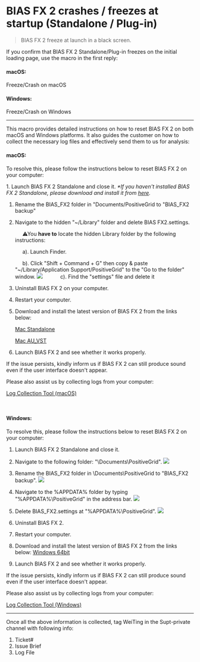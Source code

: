 # BIAS FX 2 crashes / freezes at startup (Standalone / Plug-in)
> BIAS FX 2 freeze at launch in a black screen.

If you confirm that BIAS FX 2 Standalone/Plug-in freezes on the initial loading page, use the macro in the first reply:
<br>
#### macOS:
Freeze/Crash on macOS
<br>
#### Windows:
Freeze/Crash on Windows

---

This macro provides detailed instructions on how to reset BIAS FX 2 on both macOS and Windows platforms. It also guides the customer on how to collect the necessary log files and effectively send them to us for analysis:
<br>
#### macOS:

To resolve this, please follow the instructions below to reset BIAS FX 2 on your computer:

1. Launch BIAS FX 2 Standalone and close it.
_*If you haven't installed BIAS FX 2 Standalone, please download and install it from [here](https://dlcf.positivegrid.com/BIAS_FX_2_Mac_Standalone_v2_6_1_6290.dmg)._


1. Rename the BIAS_FX2 folder in "Documents/PositiveGrid to "BIAS_FX2 backup"  

2. Navigate to the hidden "~/Library" folder and delete BIAS FX2.settings.
  
	     ⚠You **have to** locate the hidden Library folder by the following instructions:  

	     a). Launch Finder.  
  
	     b). Click "Shift + Command + G" then copy & paste "~/Library/Application Support/PositiveGrid" to the ​"Go to the folder" window.
![](https://positivegrid.zendesk.com/attachments/token/K2kkpxHe3dKuFPfRTE6bUKCs2/?name=Screen+Shot+2021-04-21+at+5.04.43+PM.png)
	     
	     c). Find the "settings" file and delete it    

3. Uninstall BIAS FX 2 on your computer.

4. Restart your computer.

5. Download and install the latest version of BIAS FX 2 from the links below:

	[Mac Standalone](https://dlcf.positivegrid.com/BIAS_FX_2_Mac_Standalone_v2_6_1_6290.dmg)
	
	[Mac AU_VST](https://dlcf.positivegrid.com/BIAS_FX_2_Mac_VST_AU_Plugin_v2_6_1_6290.dmg)


6. Launch BIAS FX 2 and see whether it works properly.

If the issue persists, kindly inform us if BIAS FX 2 can still produce sound even if the user interface doesn't appear. 

Please also assist us by collecting logs from your computer:

[Log Collection Tool (macOS)](https://help.positivegrid.com/hc/en-us/articles/20051480816013-Log-Collection-Tool-macOS-)

<br>

#### Windows:

To resolve this, please follow the instructions below to reset BIAS FX 2 on your computer:
  
1. Launch BIAS FX 2 Standalone and close it.  

2. Navigate to the following folder: "\Documents\PositiveGrid".
![](https://dl3.pushbulletusercontent.com/wsz6PAEczDxl1QQpBC7k0zzfHFvg5sXW/Screenshot%202023-05-30%20152607.png)


3. Rename the BIAS_FX2 folder in \Documents\PositiveGrid to "BIAS_FX2 backup".
![](https://positivegrid.zendesk.com/attachments/token/neBlHgbsrEeJOtGEKZCYtNxn7/?name=image.png)


4. Navigate to the %APPDATA% folder by typing "%APPDATA%\PositiveGrid\" in the address bar.
![](https://dl3.pushbulletusercontent.com/9zC0boU0hWrq3mSkhEQaVPanCIdU6fG9/Screenshot%202023-05-30%20152320.png)


5. Delete BIAS_FX2.settings at "%APPDATA%\PositiveGrid\".
![](https://positivegrid.zendesk.com/attachments/token/YZVy1aL4oRj1LSMeIY18i17ku/?name=image.png)

6. Uninstall BIAS FX 2.

7. Restart your computer.

8. Download and install the latest version of BIAS FX 2 from the links below:
[Windows 64bit](https://dlcf.positivegrid.com/BIAS_FX_2_Windows64bit_v2_6_1_6290.exe)

9. Launch BIAS FX 2 and see whether it works properly.

If the issue persists, kindly inform us if BIAS FX 2 can still produce sound even if the user interface doesn't appear.   

Please also assist us by collecting logs from your computer:

[Log Collection Tool (Windows)](https://help.positivegrid.com/hc/en-us/articles/20050988385549-Log-Collection-Tool-Windows-)



 
---

Once all the above information is collected, tag WeiTing in the Supt-private channel with following info:


1. Ticket#
2. Issue Brief
3. Log File